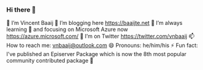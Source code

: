 ### Hi there 👋

🔭 I’m Vincent Baaij
🌱 I’m blogging here https://baaijte.net
👯 I’m always learning
💬 and focusing on Microsoft Azure now https://azure.microsoft.com/
🤔 I’m on Twitter https://twitter.com/vnbaaij
📫 How to reach me: vnbaaij@outlook.com
😄 Pronouns: he/him/his
⚡ Fun fact: I've published an Episerver Package which is now the 8th most popular community contributed package 🤪
<!--
**vnbaaij/vnbaaij** is a ✨ _special_ ✨ repository because its `README.md` (this file) appears on your GitHub profile.

Here are some ideas to get you started:

- 🔭 I’m currently working on ...
- 🌱 I’m currently learning ...
- 👯 I’m looking to collaborate on ...
- 🤔 I’m looking for help with ...
- 💬 Ask me about ...
- 📫 How to reach me: ...
- 😄 Pronouns: ...
- ⚡ Fun fact: ...
-->
